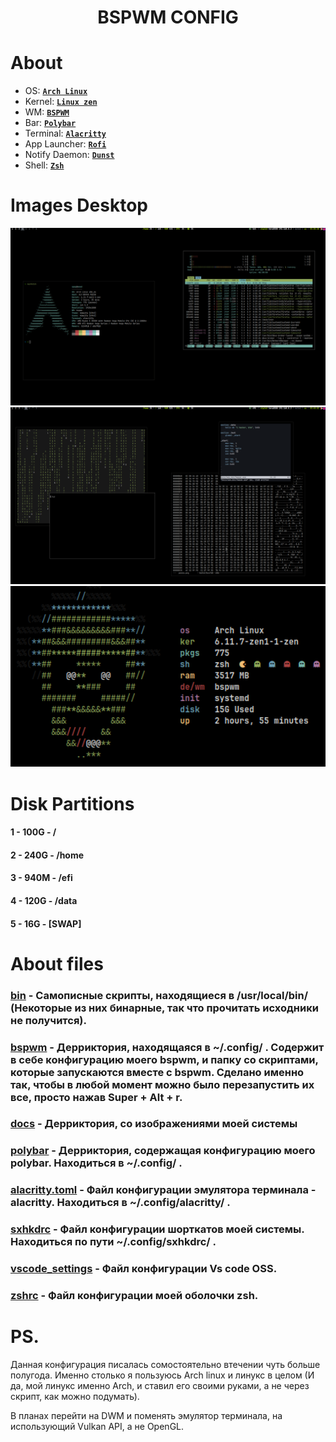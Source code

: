 # <center>BSPWM CONFIG</center>
# About 
 - OS: [**`Arch Linux`**](https://archlinux.org/)
 - Kernel: [**`Linux zen`**](https://github.com/zen-kernel/zen-kernel)
 - WM: [**`BSPWM`**](https://github.com/baskerville/bspwm)
 - Bar: [**`Polybar`**](https://github.com/polybar/polybar)
 - Terminal: [**`Alacritty`**](https://github.com/alacritty/alacritty)
 - App Launcher: [**`Rofi`**](https://github.com/davatorium/rofi)
 - Notify Daemon: [**`Dunst`**](https://github.com/dunst-project/dunst)
 - Shell: [**`Zsh`**](https://github.com/ohmyzsh/ohmyzsh.git)

# Images Desktop

<img src="docs/1.png" align="" width="px">
<img src="docs/2.png" align="" width="px">
<img src="docs/3.png" align="" width="1000px">

# Disk Partitions
#### 1 - 100G - /

#### 2 - 240G - /home

#### 3 - 940M - /efi

#### 4 - 120G - /data

#### 5 - 16G - [SWAP]

# About files
### [bin](bin) - Самописные скрипты, находящиеся в /usr/local/bin/ (Некоторые из них бинарные, так что прочитать исходники не получится).

### [bspwm](bspwm) - Дерриктория, находящаяся в ~/.config/ . Содержит в себе конфигурацию моего bspwm, и папку со скриптами, которые запускаются вместе с bspwm. Сделано именно так, чтобы в любой момент можно было перезапустить их все, просто нажав Super + Alt + r.

### [docs](docs) - Дерриктория, со изображениями моей системы

### [polybar](polybar) - Дерриктория, содержащая конфигурацию моего polybar. Находиться в ~/.config/ .

### [alacritty.toml](alacritty.toml) - Файл конфигурации эмулятора терминала - alacritty. Находиться в ~/.config/alacritty/ .

### [sxhkdrc](sxhkdrc) - Файл конфигурации шорткатов моей системы. Находиться по пути ~/.config/sxhkdrc/ .

### [vscode_settings](vscode_settings) - Файл конфигурации Vs code OSS.

### [zshrc](zshrc) - Файл конфигурации моей оболочки zsh.


# PS.
Данная конфигурация писалась сомостоятельно втечении чуть больше полугода. Именно столько я пользуюсь Arch linux и линукс в целом (И да, мой линукс именно Arch, и ставил его своими руками, а не через скрипт, как можно подумать).

В планах перейти на DWM и поменять эмулятор терминала, на использующий Vulkan API, а не OpenGL.